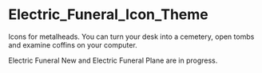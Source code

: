 # Electric_Funeral_Icon_Theme
Icons for metalheads.
You can turn your desk into a cemetery, open tombs and examine coffins on your computer.

Electric Funeral New and Electric Funeral Plane are in progress.

